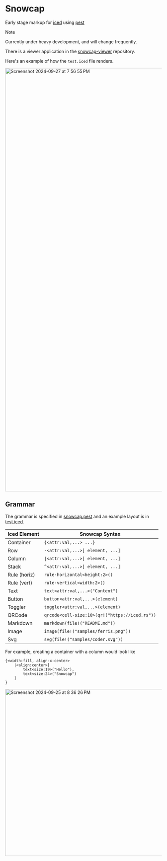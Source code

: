 # Snowcap

Early stage markup for [iced](https://iced.rs) using [pest](https://pest.rs)

> [!NOTE]  
> Currently under heavy development, and will change frequently.

There is a viewer application in the [snowcap-viewer](https://github.com/boondocklabs/snowcap-viewer) repository.

Here's an example of how the `test.iced` file renders.

<img width="1362" alt="Screenshot 2024-09-27 at 7 56 55 PM" src="https://github.com/user-attachments/assets/42a627a0-1329-4b74-93ff-bd0c9c3143b1">


## Grammar

The grammar is specified in [snowcap.pest](src/snowcap.pest) and  an example layout is in [test.iced](samples/test.iced).


|Iced Element   | Snowcap Syntax |
|---------------|---------------------|
| Container     | `{<attr:val,...> ...}`|
| Row		| `-<attr:val,...>[ element, ...]`
| Column	| `\|<attr:val,...>[ element, ...]`
| Stack   | `^<attr:val,...>[ element, ...]`
| Rule (horiz)  | `rule-horizontal<height:2>()`
| Rule (vert)   | `rule-vertical<width:2>()`
| Text          | `text<attr:val,...>("Content")`
| Button        | `button<attr:val,...>(element)`
| Toggler       | `toggler<attr:val,...>(element)`
| QRCode	| `qrcode<cell-size:10>(qr!("https://iced.rs"))`
| Markdown      | `markdown(file!("README.md"))`
| Image         | `image(file!("samples/ferris.png"))`
| Svg           | `svg(file!("samples/coder.svg"))`

For example, creating a container with a column would look like

```
{<width:fill, align-x:center>
	|<align:center>[
		text<size:19>("Hello"),
		text<size:24>("Snowcap")
	]
}
```

<img width="537" alt="Screenshot 2024-09-25 at 8 36 26 PM" src="https://github.com/user-attachments/assets/db014468-8e9a-46c7-b7ee-d8e418077ce6">
